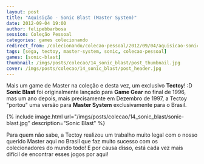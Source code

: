 ```yaml
---
layout: post
title: "Aquisição - Sonic Blast (Master System)"
date: 2012-09-04 19:00
author: felipebbarbosa
session: Coleção Pessoal
categories: games colecionando
redirect_from: /colecionando/colecao-pessoal/2012/09/04/aquisicao-sonic-blast-master-system.html
tags: [sega, tectoy, master-system, sonic, colecao-pessoal]
games: [sonic-blast]
thumbnail: /imgs/posts/colecao/14_sonic_blast/post_thumbnail.jpg
cover: /imgs/posts/colecao/14_sonic_blast/post_header.jpg
---
```


Mais um game de Master na coleção e desta vez, um exclusivo **Tectoy**! :D **Sonic Blast** foi originalmente lançado para **Game Gear** no final de 1996, mas um ano depois, mais precisamente em Dezembro de 1997, a Tectoy "portou" uma versão para **Master System** exclusivamente para o Brasil.

<!--more-->

{% include image.html url="/imgs/posts/colecao/14_sonic_blast/sonic-blast.jpg" description="Sonic Blast" %}

Para quem não sabe, a Tectoy realizou um trabalho muito legal com o nosso querido Master aqui no Brasil que faz muito sucesso com os colecionadores do mundo todo! E por causa disso, está cada vez mais difícil de encontrar esses jogos por aqui!

